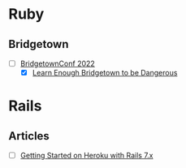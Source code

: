 # Ruby

## Bridgetown
- [ ] [BridgetownConf 2022](https://www.bridgetownconf.rocks/)
    - [x] [Learn Enough Bridgetown to be Dangerous](https://www.bridgetownconf.rocks/#talk-bridgetown-dangerous)

# Rails

## Articles

- [ ] [Getting Started on Heroku with Rails 7.x](https://devcenter.heroku.com/articles/getting-started-with-rails7)

